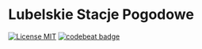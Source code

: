 # Lubelskie Stacje Pogodowe

[![License MIT](https://img.shields.io/badge/License-MIT-blue.svg)](/LICENSE.md)
[![codebeat badge](https://codebeat.co/badges/6cd12c6e-56a5-4f8b-af7c-4d37652a601f)](https://codebeat.co/projects/github-com-rzeszot-pro-lustapo-ios-master)
